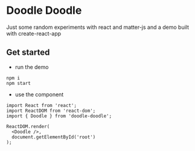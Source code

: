 # Doodle Doodle

Just some random experiments with react and matter-js and a demo built with create-react-app

## Get started

- run the demo
```
npm i
npm start
```

- use the component
```
import React from 'react';
import ReactDOM from 'react-dom';
import { Doodle } from 'doodle-doodle';

ReactDOM.render(
  <Doodle />,
  document.getElementById('root')
);
```